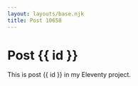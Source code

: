 ```yaml
---
layout: layouts/base.njk
title: Post 10658
---
```


# Post {{ id }}

This is post {{ id }} in my Eleventy project.
